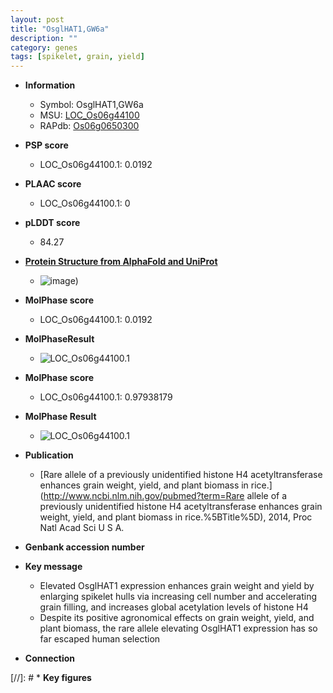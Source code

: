 ```yaml
---
layout: post
title: "OsglHAT1,GW6a"
description: ""
category: genes
tags: [spikelet, grain, yield]
---
```


* **Information**  
    + Symbol: OsglHAT1,GW6a  
    + MSU: [LOC_Os06g44100](http://rice.plantbiology.msu.edu/cgi-bin/ORF_infopage.cgi?orf=LOC_Os06g44100)  
    + RAPdb: [Os06g0650300](http://rapdb.dna.affrc.go.jp/viewer/gbrowse_details/irgsp1?name=Os06g0650300)  

* **PSP score**  
    + LOC_Os06g44100.1: 0.0192 

* **PLAAC score**  
    + LOC_Os06g44100.1: 0 

* **pLDDT score**
    + 84.27

* **[Protein Structure from AlphaFold and UniProt](https://www.uniprot.org/uniprotkb/Q67UR2/entry#structure)**
    + ![image](https://ricepsp.github.io/images/Q6/AF-Q67UR2-F1.png))

* **MolPhase score**
    + LOC_Os06g44100.1: 0.0192

* **MolPhaseResult**
    + ![LOC_Os06g44100.1](https://ricepsp.github.io/pictures/LOC_Os06g/LOC_Os06g44100.1.png)

* **MolPhase score**
    + LOC_Os06g44100.1: 0.97938179

* **MolPhase Result**
    + ![LOC_Os06g44100.1](https://304243504.github.io/Pictures/LOC_Os06g/LOC_Os06g44100.1.png)

* **Publication**  
    + [Rare allele of a previously unidentified histone H4 acetyltransferase enhances grain weight, yield, and plant biomass in rice.](http://www.ncbi.nlm.nih.gov/pubmed?term=Rare allele of a previously unidentified histone H4 acetyltransferase enhances grain weight, yield, and plant biomass in rice.%5BTitle%5D), 2014, Proc Natl Acad Sci U S A.

* **Genbank accession number**  

* **Key message**  
    + Elevated OsglHAT1 expression enhances grain weight and yield by enlarging spikelet hulls via increasing cell number and accelerating grain filling, and increases global acetylation levels of histone H4
    + Despite its positive agronomical effects on grain weight, yield, and plant biomass, the rare allele elevating OsglHAT1 expression has so far escaped human selection

* **Connection**  

[//]: # * **Key figures**  


